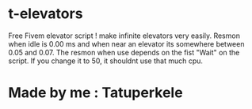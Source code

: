 # t-elevators
Free Fivem elevator script ! make infinite elevators very easily.
Resmon when idle is 0.00 ms and when near an elevator its somewhere between 0.05 and 0.07. 
The resmon when use depends on the fist "Wait" on the script. If you change it to 50, it shouldnt use that much cpu.

# Made by me : Tatuperkele
